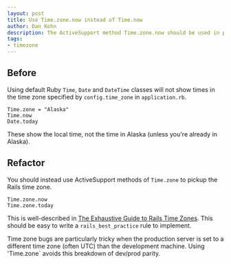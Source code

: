 ```yaml
---
layout: post
title: Use Time.zone.now instead of Time.now
author: Dan Kohn
description: The ActiveSupport method Time.zone.now should be used in place of the Ruby method Time.now to pickup the local time zone.
tags:
- timezone
---
```

## Before

Using default Ruby `Time`, `Date` and `DateTime` classes will not show times in the time zone specified by `config.time_zone` in `application.rb`.

    Time.zone = "Alaska"
    Time.now
    Date.today

These show the local time, not the time in Alaska (unless you're already in Alaska).

## Refactor

You should instead use ActiveSupport methods of `Time.zone` to pickup the Rails time zone.

    Time.zone.now
    Time.zone.today

This is well-described in [The Exhaustive Guide to Rails Time Zones](http://danilenko.org/2012/7/6/rails_timezones/). This should be easy to write a `rails_best_practice` rule to implement.

Time zone bugs are particularly tricky when the production server is set to a different time zone (often UTC) than the development machine. Using 'Time.zone` avoids this breakdown of dev/prod parity.

